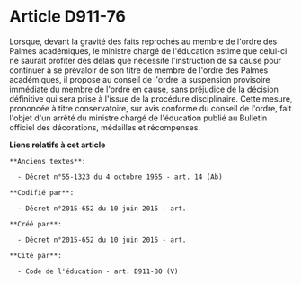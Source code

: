 # Article D911-76

Lorsque, devant la gravité des faits reprochés au membre de l'ordre des Palmes académiques, le ministre chargé de l'éducation
estime que celui-ci ne saurait profiter des délais que nécessite l'instruction de sa cause pour continuer à se prévaloir de
son titre de membre de l'ordre des Palmes académiques, il propose au conseil de l'ordre la suspension provisoire immédiate du
membre de l'ordre en cause, sans préjudice de la décision définitive qui sera prise à l'issue de la procédure disciplinaire.
Cette mesure, prononcée à titre conservatoire, sur avis conforme du conseil de l'ordre, fait l'objet d'un arrêté du ministre
chargé de l'éducation publié au Bulletin officiel des décorations, médailles et récompenses.

**Liens relatifs à cet article**

	**Anciens textes**:

	  - Décret n°55-1323 du 4 octobre 1955 - art. 14 (Ab)

	**Codifié par**:

	  - Décret n°2015-652 du 10 juin 2015 - art.

	**Créé par**:

	  - Décret n°2015-652 du 10 juin 2015 - art.

	**Cité par**:

	  - Code de l'éducation - art. D911-80 (V)
